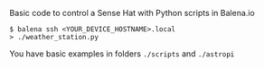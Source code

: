 Basic code to control a Sense Hat with Python scripts in Balena.io
```
$ balena ssh <YOUR_DEVICE_HOSTNAME>.local
> ./weather_station.py
```

You have basic examples in folders `./scripts` and `./astropi`